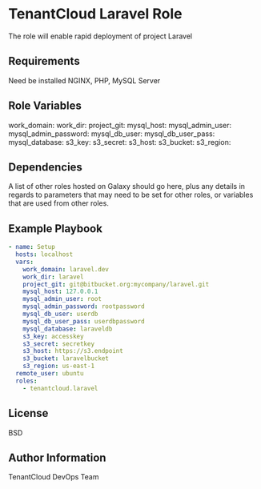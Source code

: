 TenantCloud Laravel Role
=========

The role will enable rapid deployment of project Laravel 

Requirements
------------

Need be installed NGINX, PHP, MySQL Server

Role Variables
--------------

work_domain:
work_dir:
project_git:
mysql_host:
mysql_admin_user:
mysql_admin_password: 
mysql_db_user:
mysql_db_user_pass:
mysql_database:
s3_key:
s3_secret:
s3_host:
s3_bucket:
s3_region:

Dependencies
------------

A list of other roles hosted on Galaxy should go here, plus any details in regards to parameters that may need to be set for other roles, or variables that are used from other roles.

Example Playbook
----------------

```yaml
- name: Setup
  hosts: localhost
  vars:
    work_domain: laravel.dev
    work_dir: laravel
    project_git: git@bitbucket.org:mycompany/laravel.git
    mysql_host: 127.0.0.1
    mysql_admin_user: root
    mysql_admin_password: rootpassword
    mysql_db_user: userdb
    mysql_db_user_pass: userdbpassword
    mysql_database: laraveldb
    s3_key: accesskey
    s3_secret: secretkey
    s3_host: https://s3.endpoint
    s3_bucket: laravelbucket
    s3_region: us-east-1
  remote_user: ubuntu
  roles:
    - tenantcloud.laravel
```

License
-------

BSD

Author Information
------------------

TenantCloud DevOps Team
